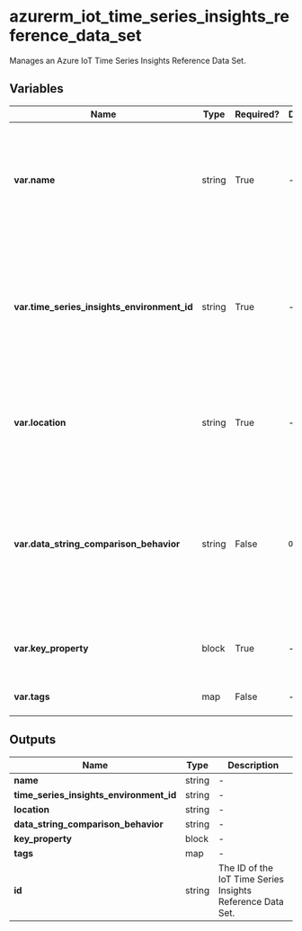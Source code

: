 # azurerm_iot_time_series_insights_reference_data_set

Manages an Azure IoT Time Series Insights Reference Data Set.

## Variables

| Name | Type | Required? |  Default  |  possible values |  Description |
| ---- | ---- | --------- |  ----------- | ----------- | ----------- |
| **var.name** | string | True | -  |  -  |  Specifies the name of the Azure IoT Time Series Insights Reference Data Set. Changing this forces a new resource to be created. Must be globally unique. | 
| **var.time_series_insights_environment_id** | string | True | -  |  -  |  The resource ID of the Azure IoT Time Series Insights Environment in which to create the Azure IoT Time Series Insights Reference Data Set. Changing this forces a new resource to be created. | 
| **var.location** | string | True | -  |  -  |  Specifies the supported Azure location where the resource exists. Changing this forces a new resource to be created. | 
| **var.data_string_comparison_behavior** | string | False | `Ordinal`  |  `Ordinal`, `OrdinalIgnoreCase`  |  The comparison behavior that will be used to compare keys. Valid values include `Ordinal` and `OrdinalIgnoreCase`. Defaults to `Ordinal`. Changing this forces a new resource to be created. | 
| **var.key_property** | block | True | -  |  -  |  A `key_property` block. Changing this forces a new resource to be created. | 
| **var.tags** | map | False | -  |  -  |  A mapping of tags to assign to the resource. | 



## Outputs

| Name | Type | Description |
| ---- | ---- | --------- | 
| **name** | string  | - | 
| **time_series_insights_environment_id** | string  | - | 
| **location** | string  | - | 
| **data_string_comparison_behavior** | string  | - | 
| **key_property** | block  | - | 
| **tags** | map  | - | 
| **id** | string  | The ID of the IoT Time Series Insights Reference Data Set. | 